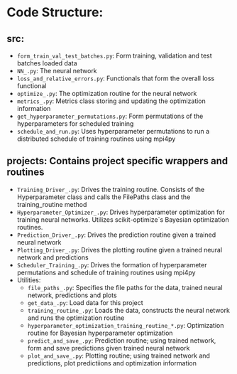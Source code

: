 # Code Structure:

## src:
* `form_train_val_test_batches.py`:     Form training, validation and test batches
                                        loaded data
* `NN_.py`:                             The neural network
* `loss_and_relative_errors.py`:        Functionals that form the overall loss
                                        functional
* `optimize_.py`:                       The optimization routine for the neural network
* `metrics_.py`:                        Metrics class storing and updating the optimization information
* `get_hyperparameter_permutations.py`: Form permutations of the hyperparameters
                                        for scheduled training
* `schedule_and_run.py`:                Uses hyperparameter permutations to run a distributed
                                        schedule of training routines using mpi4py

## projects: Contains project specific wrappers and routines
* `Training_Driver_.py`:           Drives the training routine. Consists of the
                                   Hyperparameter class and calls the FilePaths class and the training_routine
                                   method
* `Hyperparameter_Optimizer_.py`:  Drives hyperparameter optimization for
                                   training neural networks. Utilizes scikit-optimize`s
                                   Bayesian optimization routines.
* `Prediction_Driver_.py`:         Drives the prediction routine given a trained neural
                                   network
* `Plotting_Driver_.py`:           Drives the plotting routine given a trained neural
                                   network and predictions
* `Scheduler_Training_.py`:        Drives the formation of hyperparameter permutations
                                   and schedule of training routines using mpi4py
* Utilities:
	* `file_paths_.py`:        Specifies the file paths for the data, trained
                               neural network, predictions and plots
	* `get_data_.py`:          Load data for this project
	* `training_routine_.py`:  Loads the data, constructs the neural
                               network and runs the optimization routine
	* `hyperparameter_optimization_training_routine_*.py`: Optimization
                               routine for Bayesian hyperparameter
                               optimization
	* `predict_and_save_.py`:  Prediction routine; using trained network,
                               form and save predictions given trained
                               neural network
	* `plot_and_save_.py`:     Plotting routine; using trained network
                               and predictions, plot predictiions and
                               optimization information
